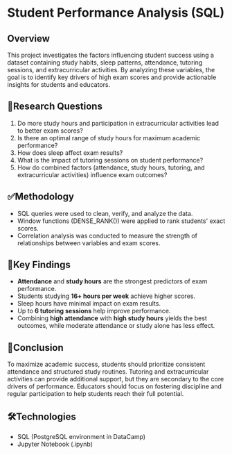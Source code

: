 # Student Performance Analysis (SQL)

## Overview
This project investigates the factors influencing student success using a dataset containing study habits, sleep patterns, attendance, tutoring sessions, and extracurricular activities. By analyzing these variables, the goal is to identify key drivers of high exam scores and provide actionable insights for students and educators.

## 🎯Research Questions
1. Do more study hours and participation in extracurricular activities lead to better exam scores?  
2. Is there an optimal range of study hours for maximum academic performance?  
3. How does sleep affect exam results?  
4. What is the impact of tutoring sessions on student performance?  
5. How do combined factors (attendance, study hours, tutoring, and extracurricular activities) influence exam outcomes?  

## ✅Methodology
- SQL queries were used to clean, verify, and analyze the data.  
- Window functions (DENSE_RANK()) were applied to rank students' exact scores.  
- Correlation analysis was conducted to measure the strength of relationships between variables and exam scores.  

## 🧩Key Findings
- **Attendance** and **study hours** are the strongest predictors of exam performance.  
- Students studying **16+ hours per week** achieve higher scores.  
- Sleep hours have minimal impact on exam results.  
- Up to **6 tutoring sessions** help improve performance. 
- Combining **high attendance** with **high study hours** yields the best outcomes, while moderate attendance or study alone has less effect.  

## 🧭Conclusion
To maximize academic success, students should prioritize consistent attendance and structured study routines. Tutoring and extracurricular activities can provide additional support, but they are secondary to the core drivers of performance. 
Educators should focus on fostering discipline and regular participation to help students reach their full potential.

## 🛠️Technologies
- SQL (PostgreSQL environment in DataCamp)  
- Jupyter Notebook (.ipynb)
